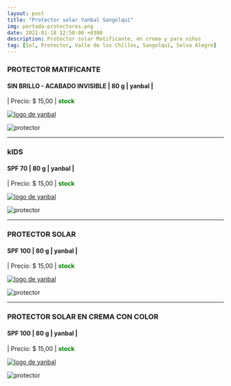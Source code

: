 ```yaml
---
layout: post
title: "Protector solar Yanbal Sangolquí"
img: portada-protectores.png 
date: 2021-01-18 12:50:00 +0300
description: Protector solar Matificante, en crema y para niños
tag: [Sol, Protector, Valle de los Chillos, Sangolquí, Selva Alegre]
---
```

### PROTECTOR MATIFICANTE
####  SIN BRILLO - ACABADO INVISIBLE | 80 g  | yanbal  |
| Precio: $ 15,00  | <b style='color:green'> stock </b>

[logo]: https://raw.githubusercontent.com/Betty-C/bef/gh-pages/assets/img/linkw.jpg
[MATIFICANTE]: https://api.whatsapp.com/send?phone=593995957267&text=%C2%A1Hola!%20Me%20interesa%20este%20producto%20-%3E%20Protector%20solar%20MATIFICANTportada-joyeria.pngE%20SPF%20100%20-%20yanbal "clic para abrir chat de whatsapp"
 [![logo de yanbal][logo]][MATIFICANTE]

![protector](https://res.cloudinary.com/dpky6fcf6/image/upload/c_scale,h_281,w_159/v1611008456/Blog-Betty/Protector/pro-matificante-min_wdfc5a.png)

* * *

### kIDS
#### SPF 70 | 80 g  | yanbal  |
| Precio: $  15,00 | <b style='color:green'> stock </b>


[logo]: https://raw.githubusercontent.com/Betty-C/bef/gh-pages/assets/img/linkw.jpg
[kIDS]: https://api.whatsapp.com/send?phone=593995957267&text=%C2%A1Hola!%20Me%20interesa%20este%20producto%20-%3E%20Protector%20solar%20KIDS%20SPF%2070%20-%20yanbal "clic para abrir chat de whatsapp"
 [![logo de yanbal][logo]][kIDS]

![protector](https://res.cloudinary.com/dpky6fcf6/image/upload/c_scale,h_342,w_175/v1611008457/Blog-Betty/Protector/pro-kids-min_hzle57.png)

* * *

### PROTECTOR SOLAR
#### SPF 100 | 80 g  | yanbal  |
| Precio: $  15,00  | <b style='color:green'> stock </b>

[logo]: https://raw.githubusercontent.com/Betty-C/bef/gh-pages/assets/img/linkw.jpg
[SPF]: https://api.whatsapp.com/send?phone=593995957267&text=%C2%A1Hola!%20Me%20interesa%20este%20producto%20-%3E%20Protector%20solar%20%20SPF%20100%20-%20yanbal  "clic para abrir chat de whatsapp"
 [![logo de yanbal][logo]][SPF]

![protector](https://res.cloudinary.com/dpky6fcf6/image/upload/c_scale,h_272,w_156/v1611008456/Blog-Betty/Protector/pro-muyalta_jzlqi9.jpg)

* * *

### PROTECTOR SOLAR EN CREMA CON COLOR
#### SPF 100 | 80 g  | yanbal  |
| Precio: $  15,00  | <b style='color:green'> stock </b>

[logo]: https://raw.githubusercontent.com/Betty-C/bef/gh-pages/assets/img/linkw.jpg
[CREMA]: https://api.whatsapp.com/send?phone=593995957267&text=%C2%A1Hola!%20Me%20interesa%20este%20producto%20-%3E%20Protector%20solar%20en%20CREMA%20con%20color%20SPF%20100%20-%20yanbal "clic para abrir chat de whatsapp"
 [![logo de yanbal][logo]][CREMA]

![protector](https://res.cloudinary.com/dpky6fcf6/image/upload/c_scale,h_246,w_239/v1611008456/Blog-Betty/Protector/pro-crema-min_goyand.png)

